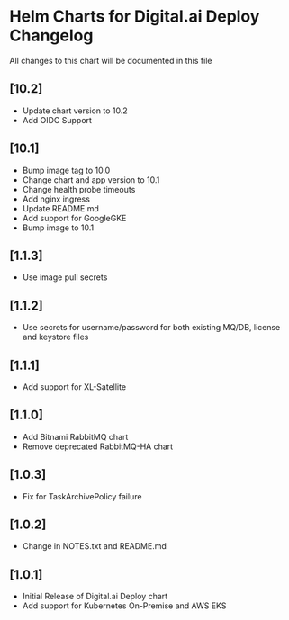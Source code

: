 # Helm Charts for Digital.ai Deploy Changelog
All changes to this chart will be documented in this file

## [10.2]
* Update chart version to 10.2
* Add OIDC Support

## [10.1]
* Bump image tag to 10.0
* Change chart and app version to 10.1
* Change health probe timeouts
* Add nginx ingress
* Update README.md
* Add support for GoogleGKE
* Bump image to 10.1

## [1.1.3]
* Use image pull secrets

## [1.1.2]
* Use secrets for username/password for both existing MQ/DB, license and keystore files

## [1.1.1]
* Add support for XL-Satellite

## [1.1.0]
* Add Bitnami RabbitMQ chart
* Remove deprecated RabbitMQ-HA chart

## [1.0.3]
* Fix for TaskArchivePolicy failure

## [1.0.2]
* Change in NOTES.txt and README.md

## [1.0.1]
* Initial Release of Digital.ai Deploy chart
* Add support for Kubernetes On-Premise and AWS EKS


